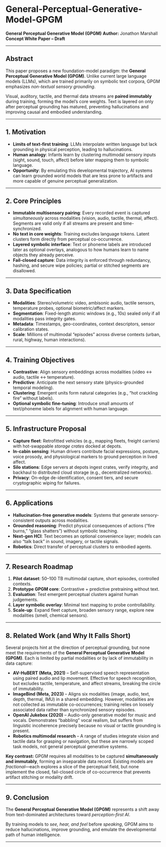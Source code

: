 # General-Perceptual-Generative-Model-GPGM

**General Perceptual Generative Model (GPGM)**
**Author:** Jonathon Marshall
**Concept White Paper – Draft**

---

## Abstract

This paper proposes a new foundation-model paradigm: the **General Perceptual Generative Model (GPGM)**. Unlike current large language models (LLMs), which are trained primarily on symbolic text corpora, GPGM emphasizes *non-textual sensory grounding*.

Visual, auditory, tactile, and thermal data streams are **paired immutably** during training, forming the model’s core weights. Text is layered on only after perceptual grounding has matured, preventing hallucinations and improving causal and embodied understanding.

---

## 1. Motivation

* **Limits of text-first training**: LLMs interpolate written language but lack grounding in physical perception, leading to hallucinations.
* **Human analogy**: Infants learn by clustering multimodal sensory inputs (sight, sound, touch, affect) before later mapping them to symbolic language.
* **Opportunity**: By emulating this developmental trajectory, AI systems can learn grounded world models that are less prone to artifacts and more capable of genuine perceptual generalization.

---

## 2. Core Principles

* **Immutable multisensory pairing**: Every recorded event is captured *simultaneously* across modalities (vision, audio, tactile, thermal, affect). Segments are valid only if all streams are present and time-synchronized.
* **No text in core weights**: Training excludes language tokens. Latent clusters form directly from perceptual co-occurrence.
* **Layered symbolic interface**: Text or phoneme labels are introduced later as optional overlays, analogous to how humans learn to name objects they already perceive.
* **Fail-closed capture**: Data integrity is enforced through redundancy, hashing, and secure wipe policies; partial or stitched segments are disallowed.

---

## 3. Data Specification

* **Modalities**: Stereo/volumetric video, ambisonic audio, tactile sensors, temperature probes, optional biometric/affect markers.
* **Segmentation**: Fixed-length atomic windows (e.g., 10s) sealed only if all modalities pass integrity gates.
* **Metadata**: Timestamps, geo-coordinates, context descriptors, sensor calibration states.
* **Scale**: Millions of multimodal “episodes” across diverse contexts (urban, rural, highway, human interactions).

---

## 4. Training Objectives

* **Contrastive**: Align sensory embeddings across modalities (video ↔ audio, tactile ↔ temperature).
* **Predictive**: Anticipate the next sensory state (physics-grounded temporal modeling).
* **Clustering**: Emergent units form natural categories (e.g., “hot crackling fire” without labels).
* **Optional symbolic fine-tuning**: Introduce small amounts of text/phoneme labels for alignment with human language.

---

## 5. Infrastructure Proposal

* **Capture fleet**: Retrofitted vehicles (e.g., mapping fleets, freight carriers) with hot-swappable *storage crates* docked at depots.
* **In-cabin sensing**: Human drivers contribute facial expressions, posture, voice prosody, and physiological markers to ground perception in lived affect.
* **Silo stations**: Edge servers at depots ingest crates, verify integrity, and backhaul to distributed cloud storage (e.g., decentralized networks).
* **Privacy**: On-edge de-identification, consent tiers, and secure cryptographic wiping for failures.

---

## 6. Applications

* **Hallucination-free generative models**: Systems that generate sensory-consistent outputs across modalities.
* **Grounded reasoning**: Predict physical consequences of actions (“fire burns,” “glass shatters”) without symbolic teaching.
* **Next-gen HCI**: Text becomes an optional convenience layer; models can also “talk back” in sound, imagery, or tactile signals.
* **Robotics**: Direct transfer of perceptual clusters to embodied agents.

---

## 7. Research Roadmap

1. **Pilot dataset**: 50–100 TB multimodal capture, short episodes, controlled contexts.
2. **Prototype GPGM core**: Contrastive + predictive pretraining without text.
3. **Evaluation**: Test emergent perceptual clusters against human judgements.
4. **Layer symbolic overlay**: Minimal text mapping to probe controllability.
5. **Scale-up**: Expand fleet capture, broaden sensory range, explore new modalities (smell, chemical sensors).

---

## 8. Related Work (and Why It Falls Short)

Several projects hint at the direction of perceptual grounding, but none meet the requirements of the **General Perceptual Generative Model (GPGM)**. Each is limited by partial modalities or by lack of immutability in data capture:

* **AV-HuBERT (Meta, 2021)** – Self-supervised speech representation using paired audio and lip movement. Effective for speech recognition, but excludes tactile, temperature, and affect streams, breaking the circle of immutability.
* **ImageBind (Meta, 2023)** – Aligns six modalities (image, audio, text, depth, thermal, IMU) in a shared embedding. However, modalities are not collected as immutable co-occurrences; training relies on loosely associated data rather than synchronized sensory episodes.
* **OpenAI Jukebox (2020)** – Audio-only generative model for music and vocals. Demonstrates “babbling” vocal realism, but suffers from linguistic incoherence precisely because no visual or tactile grounding is present.
* **Robotics multimodal research** – A range of studies integrate vision and tactile data for grasping or navigation, but these are narrowly scoped task models, not general perceptual generative systems.

**Key contrast:** GPGM requires all modalities to be captured **simultaneously and immutably**, forming an inseparable data record. Existing models are *fractional*—each explores a slice of the perceptual field, but none implement the closed, fail-closed circle of co-occurrence that prevents artifact stitching or modality drift.

---

## 9. Conclusion

The **General Perceptual Generative Model (GPGM)** represents a shift away from text-dominated architectures toward *perception-first AI*.

By training models to *see, hear, and feel* before *speaking*, GPGM aims to reduce hallucinations, improve grounding, and emulate the developmental path of human intelligence.

---
